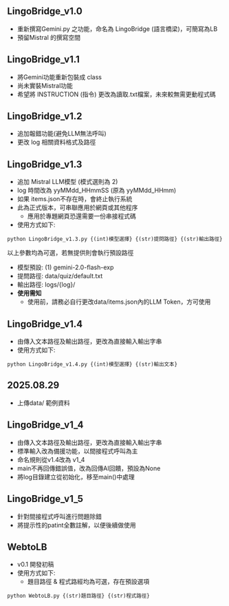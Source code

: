 ## LingoBridge_v1.0
- 重新撰寫Gemini.py 之功能，命名為 LingoBridge (語言橋梁)，可簡寫為LB
- 預留Mistral 的撰寫空間

## LingoBridge_v1.1
- 將Gemini功能重新包裝成 class
- 尚未實裝Mistral功能
- 希望將 INSTRUCTION (指令) 更改為讀取.txt檔案，未來較無需更動程式碼

## LingoBridge_v1.2
- 追加報錯功能(避免LLM無法呼叫)
- 更改 log 相關資料格式及路徑

## LingoBridge_v1.3
- 追加 Mistral LLM模型 (模式選則為 2)
- log 時間改為 yyMMdd_HHmmSS (原為 yyMMdd_HHmm)
- 如果 items.json不存在時，會終止執行系統
- 此為正式版本，可串聯應用於網頁或其他程序
  - 應用於專題網頁恐還需要一份串接程式碼
- 使用方式如下:
```
python LingoBridge_v1.3.py {(int)模型選擇} {(str)提問路徑} {(str)輸出路徑}
```
以上參數均為可選，若無提供則會執行預設路徑
- 模型預設: (1) gemini-2.0-flash-exp
- 提問路徑: data/quiz/default.txt
- 輸出路徑: logs/{log}/  
- **使用需知**
  - 使用前，請務必自行更改data/items.json內的LLM Token，方可使用

## LingoBridge_v1.4
- 由傳入文本路徑及輸出路徑，更改為直接輸入輸出字串
- 使用方式如下:
```
python LingoBridge_v1.4.py {(int)模型選擇} {(str)輸出文本}
```

## 2025.08.29
- 上傳data/ 範例資料

## LingoBridge_v1_4
- 由傳入文本路徑及輸出路徑，更改為直接輸入輸出字串
- 標準輸入改為備援功能，以間接程式呼叫為主
- 命名規則從v1.4改為 v1_4
- main不再回傳錯誤值，改為回傳AI回饋，預設為None
- 將log目錄建立從初始化，移至main()中處理

## LingoBridge_v1_5
- 針對間接程式呼叫進行問題除錯
- 將提示性的patint全數註解，以便後續做使用

## WebtoLB
- v0.1 開發初稿
- 使用方式如下:
  - 題目路徑 & 程式路經均為可選，存在預設選項
```
python WebtoLB.py {(str)題目路徑} {(str)程式路徑}
```
